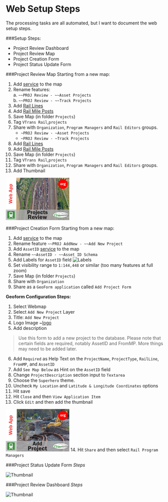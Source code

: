 Web Setup Steps
===============

The processing tasks are all automated, but I want to document the web setup steps.

###Setup Steps:
- Project Review Dashboard 
- Project Review Map 
- Project Creation Form 
- Project Status Update Form 

###Project Review Map
Starting from a new map:  
1. Add [service](http://vtransmap01.aot.state.vt.us/arcgis/rest/services/Rail/PROJ_Review/FeatureServer) to the map  
2. Rename features:  
  a. `~~PROJ Review - ~~Asset Projects`  
  b. `~~PROJ Review - ~~Track Projects`  
3. Add [Rail Lines](http://vtransmap01.aot.state.vt.us/arcgis/rest/services/Rail/Rail_Lines/MapServer)
4. Add [Rail Mile Posts](http://vtransmap01.aot.state.vt.us/arcgis/rest/services/Rail/Rail_MilePosts/MapServer)
5. Save Map (in folder `Projects`)
6. Tag `VTrans Rail`,`projects`
7. Share with `Organization`, `Program Managers` and `Rail Editors` groups.
    *  `~PROJ Review - ~Asset Projects`  
    *  `~PROJ Review - ~Track Projects`  
3. Add [Rail Lines](http://vtransmap01.aot.state.vt.us/arcgis/rest/services/Rail/Rail_Lines/MapServer)  
4. Add [Rail Mile Posts](http://vtransmap01.aot.state.vt.us/arcgis/rest/services/Rail/Rail_MilePosts/MapServer)  
5. Save Map (in folder `Projects`)  
6. Tag `VTrans Rail`,`projects`  
7. Share with `Organization`, `Program Managers` and `Rail Editors` groups.  
8. Add Thumbnail   

![Thumbnail](https://raw.githubusercontent.com/VTrans-Rail/Project-Web-GIS/master/img/PROJ_Review.png)

###Project Creation Form
Starting from a new map:
1. Add [service](http://vtransmap01.aot.state.vt.us/arcgis/rest/services/Rail/PROJ_AddNew/FeatureServer) to the map
2. Rename feature `~~PROJ AddNew - ~~Add New Project`
3. Add `AssetID` [service](http://vtransmap01.aot.state.vt.us/arcgis/rest/services/Rail/AssetID/FeatureServer/0) to the map
4. Rename `~~AssetID - ~~Asset ID Schema`
5. Add Labels for `AssetID` field 
![Labels]()
6. Set visibility range to `1:144,448` or similar (too many features at full zoom)
7. Save Map (in folder `Projects`)
8. Share with `Organization`  
9. Share as a `GeoForm application` called `Add Project Form`    

**Geoform Configuration Steps:**

1. Select Webmap  
2. Select `Add New Project` Layer  
3. Title: `Add New Project`
4. Logo Image ~[logo](https://raw.githubusercontent.com/VTrans-Rail/Project-Web-GIS/master/img/logo-med.png)
5. Add description

>Use this form to add a new project to the database. Please note that certain fields are required, notably AssetID and FromMP.
> More things may need to be added later.

6. Add `Required` as Help Text on the `ProjectName`, `ProjectType`, `RailLine`, `FromMP`, and `AssetID`  
7. Add `See Map Below` as Hint on the `AssetID` field  
8. Change `ProjectDescription` section input to `Textarea`  
9. Choose the `Superhero` theme.  
10. Uncheck `My Location` and `Latitude & Longitude Coordinates` options  
11. Hit save
12. Hit `Close` and then `View Application Item`  
13. Click `Edit` and then add the thumbnail    

![Thumbnail](https://raw.githubusercontent.com/VTrans-Rail/Project-Web-GIS/master/img/PROJ_Add.png)
14. Hit `Share` and then select `Rail Program Managers`


###Project Status Update Form
_Steps_

![Thumbnail]()

###Project Review Dashboard
_Steps_

![Thumbnail]()

